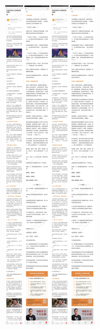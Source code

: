 ![](../../images/2017年04月/GX0422怎样经营自己的微信朋友圈？.jpg)
![](../../images/2017年04月/GX0422怎样经营自己的微信朋友圈？2.jpg)
![](../../images/2017年04月/GX0422怎样经营自己的微信朋友圈？.jpg)
![](../../images/2017年04月/GX0422怎样经营自己的微信朋友圈？2.jpg)
